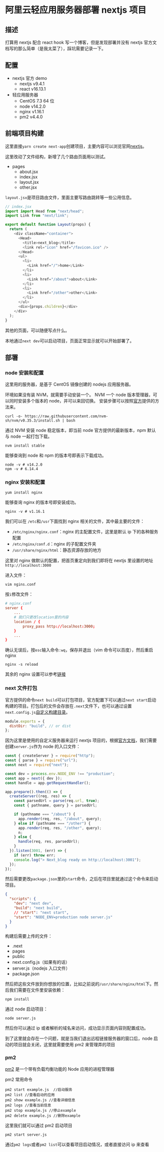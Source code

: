 # 阿里云轻应用服务器部署 nextjs 项目

## 描述

打算用 nextjs 配合 react hook 写一个博客，但是发现部署并没有 nextjs 官方文档写的那么简单（是我太菜了），踩坑需要记录一下。

## 配置

- nextjs 官方 demo
  - nextjs v9.4.1
  - react v16.13.1
- 轻应用服务器
  - CentOS 7.3 64 位
  - node v14.2.0
  - nginx v1.16.1
  - pm2 v4.4.0

## 前端项目构建

这里直接`yarn create next-app`创建项目，主要内容可以浏览官网[nextjs](https://www.nextjs.cn/docs/getting-started)。

这里改动了文件结构，新增了几个路由页面用以测试。

- pages
  - about.jsx
  - index.jsx
  - layout.jsx
  - other.jsx

`layout.jsx`是项目路由文件，里面主要写路由跳转等一些公用信息。

```js
// index.jsx
import import Head from "next/head";
import Link from "next/link";

export default function Layout(props) {
  return (
    <div className="container">
      <Head>
        <title>next_blog</title>
        <link rel="icon" href="/favicon.ico" />
      </Head>
      <ul>
        <li>
          <Link href="/">home</Link>
        </li>
        <li>
          <Link href="/about">about</Link>
        </li>
        <li>
          <Link href="/other">other</Link>
        </li>
      </ul>
      <div>{props.children}</div>
    </div>
  );
}
```

其他的页面，可以随便写点什么。

本地通过`next dev`可以启动项目，页面正常显示就可以开始部署了。

## 部署

### node 安装和配置

这里用的服务器，是基于 CentOS 镜像创建的 nodejs 应用服务器。

环境如果没有装 NVM，就需要手动安装一个。
NVM 一个 node 版本管理器，可以同时安装多个版本的 node，并可以来回切换。
安装步骤可以按照[官方](https://github.com/nvm-sh/nvm/blob/master/README.md)提供的方法来。

```shell
curl -o- https://raw.githubusercontent.com/nvm-sh/nvm/v0.35.3/install.sh | bash
```

通过 NVM 安装 node 稳定版本，即当前 node 官方提供的最新版本，npm 默认与 node 一起打包下载。

```shell
nvm install stable
```

能够查询到 node 和 npm 的版本号即表示下载成功。

```shell
node -v # v14.2.0
npm -v # 6.14.4
```

### nginx 安装和配置

```shell
yum install nginx
```

能够查询 nginx 的版本号即安装成功。

```shell
nginx -v # v1.16.1
```

我们可以在 `/etc`和`/usr`下面找到 nginx 相关的文件，其中最主要的文件：

- `/etc/nginx/nginx.conf`：nginx 的主配置文件，这里是默认 ip 下的各种服务配置
- `/etc/nginx/conf.d`：nginx 的子配置文件夹
- `/usr/share/nginx/html`：静态资源存放的地方

这里对 nginx 做默认的配置，把首页重定向到我们即将在 nextjs 里设置的地址`http://localhost:3000`

进入文件：

```shell
vim ngins.conf
```

按`i`修改文件：

```conf
# nginx.conf
server {
    ...
    # 我们只更改location里的内容
    location / {
        proxy_pass http://localhost:3000;
    }
    ...
}
```

确认无误后，按`esc`输入命令`:wq`，保存并退出（vim 命令可以百度），然后重启 nginx

```shell
nginx -s reload
```

其余的 nginx 设置可以参考[链接](https://mp.weixin.qq.com/s/JUOyAe1oEs-WwmEmsHRn8w)

### next 文件打包

官方提供的命令`next build`可以打包项目，官方配置下可以通过`next start`启动构建的项目。打包后的文件会存放在`.next`文件下，也可以通过设置`next.config.js`[自定义构建目录](https://www.nextjs.cn/docs/api-reference/next.config.js/setting-a-custom-build-directory)。

```js
module.exports = {
  distDir: "build", // or dist
};
```

因为这里是使用的自定义服务器来运行 nextjs 项目的，根据[官方文档](https://www.nextjs.cn/docs/advanced-features/custom-server)，我们需要创建`server.js`作为 node 的入口文件：

```js
const { createServer } = require("http");
const { parse } = require("url");
const next = require("next");

const dev = process.env.NODE_ENV !== "production";
const app = next({ dev });
const handle = app.getRequestHandler();

app.prepare().then(() => {
  createServer((req, res) => {
    const parsedUrl = parse(req.url, true);
    const { pathname, query } = parsedUrl;

    if (pathname === "/about") {
      app.render(req, res, "/about", query);
    } else if (pathname === "/other") {
      app.render(req, res, "/other", query);
      n;
    } else {
      handle(req, res, parsedUrl);
    }
  }).listen(3001, (err) => {
    if (err) throw err;
    console.log("> Next_blog ready on http://localhost:3001");
  });
});
```

然后需要更改`package.json`里的`start`命令，之后在项目里就通过这个命令来启动项目。

```json
{
  "scripts": {
    "dev": "next dev",
    "build": "next build",
    // "start": "next start",
    "start": "NODE_ENV=production node server.js"
  }
}
```

构建后需要上传的文件：

- .next
- pages
- public
- next.config.js（如果有的话）
- server.js（nodejs 入口文件）
- package.json

然后把这些文件放到你想放的位置，比如之前说的`/usr/share/nginx/html`下。然后我们需要在文件里安装依赖：

```shell
npm install
```

通过 node 启动项目：

```shell
node server.js
```

然后你可以通过 ip 或者解析的域名来访问，成功显示页面内容则配置成功。

到了这里就会存在一个问题，就是当我们退出远程链接服务器的窗口后，node 启动的项目就会关闭，这里就需要使用 pm2 来管理弄的项目

### pm2

[pm2](https://github.com/Unitech/pm2) 是一个带有负载均衡功能的 Node 应用的进程管理器

pm2 常用命令

```shell
pm2 start example.js  //启动服务
pm2 list //查看启动的应用
pm2 show example.js //查看详细信息
pm2 logs //查看当前信息
pm2 stop example.js //停止example
pm2 delete example.js //删除example
```

这里我们就可以通过 pm2 启动项目

```shell
pm2 start server.js
```

通过`pm2 logs`或者`pm2 list`可以查看项目启动情况，或者直接访问 ip 来查看
